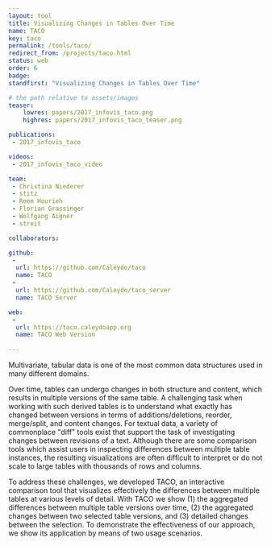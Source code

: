 ```yaml
---
layout: tool
title: Visualizing Changes in Tables Over Time
name: TACO
key: taco
permalink: /tools/taco/
redirect_from: /projects/taco.html
status: web
order: 6
badge:
standfirst: "Visualizing Changes in Tables Over Time"

# the path relative to assets/images
teaser:
    lowres: papers/2017_infovis_taco.png
    highres: papers/2017_infovis_taco_teaser.png

publications:
 - 2017_infovis_taco

videos:
 - 2017_infovis_taco_video

team:
 - Christina Niederer
 - stitz
 - Reem Hourieh
 - Florian Grassinger
 - Wolfgang Aigner
 - streit

collaborators:

github:
 -
  url: https://github.com/Caleydo/taco
  name: TACO
 -
  url: https://github.com/Caleydo/taco_server
  name: TACO Server

web:
 -
  url: https://taco.caleydoapp.org
  name: TACO Web Version
  
---
```


Multivariate, tabular data is one of the most common data structures used in many different domains.

Over time, tables can undergo changes in both structure and content, which results in multiple versions of the same table. A challenging task when working with such derived tables is to understand what exactly has changed between versions in terms of additions/deletions, reorder, merge/split, and content changes. For textual data, a variety of commonplace "diff" tools exist that support the task of investigating changes between revisions of a text. Although there are some comparison tools which assist users in inspecting differences between multiple table instances, the resulting visualizations are often difficult to interpret or do not scale to large tables with thousands of rows and columns.

To address these challenges, we developed TACO, an interactive comparison tool that visualizes effectively the differences between multiple tables at various levels of detail. With TACO we show (1) the aggregated differences between multiple table versions over time, (2) the aggregated changes between two selected table versions, and (3) detailed changes between the selection. To demonstrate the effectiveness of our approach, we show its application by means of two usage scenarios.
